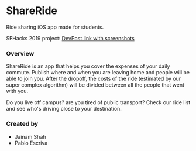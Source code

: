 # ShareRide
Ride sharing iOS app made for students.

SFHacks 2019 project: [DevPost link with screenshots](https://devpost.com/software/shareride-btuei6)

### Overview
ShareRide is an app that helps you cover the expenses of your daily commute. Publish where and when you are leaving home and people will be able to join you. After the dropoff, the costs of the ride (estimated by our super complex algorithm) will be divided between all the people that went with you.

Do you live off campus? are you tired of public transport? Check our ride list and see who's driving close to your destination.

### Created by
- Jainam Shah
- Pablo Escriva
